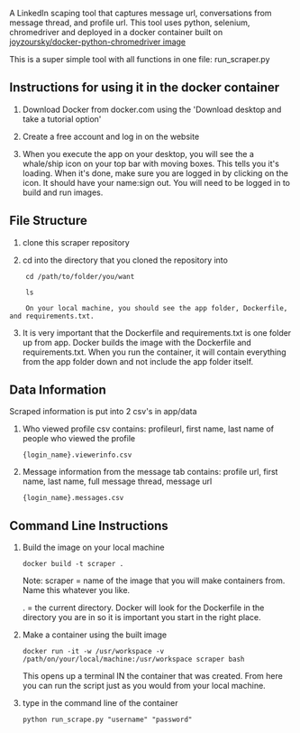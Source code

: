 A LinkedIn scaping tool that captures message url, conversations from message thread, and profile url. This tool uses python, selenium, chromedriver and deployed in a docker container built on [joyzoursky/docker-python-chromedriver image](https://github.com/joyzoursky/docker-python-chromedriver)

This is a super simple tool with all functions in one file: run_scraper.py

## Instructions for using it in the docker container

1) Download Docker from docker.com using the 'Download desktop and take a tutorial option'

2) Create a free account and log in on the website

3) When you execute the app on your desktop, you will see the a whale/ship icon on your top bar with moving boxes. This tells you it's loading. When it's done, make sure you are logged in by clicking on the icon. It should have your name:sign out. You will need to be logged in to build and run images.

## File Structure

1) clone this scraper repository

2) cd into the directory that you cloned the repository into

```
    cd /path/to/folder/you/want

    ls 
	
    On your local machine, you should see the app folder, Dockerfile, and requirements.txt. 
```

3) It is very important that the Dockerfile and requirements.txt is one folder up from app. Docker builds the image with the Dockerfile and requirements.txt. When you run the container, it will contain everything from the app folder down and not include the app folder itself.

## Data Information

Scraped information is put into 2 csv's in app/data 
	
1) Who viewed profile csv contains: profileurl, first name, last name of people who viewed the profile
	
	```
	{login_name}.viewerinfo.csv
	```
2) Message information from the message tab contains: profile url, first name, last name, full message thread, message url 
	```
	{login_name}.messages.csv
	```
 
 ## Command Line Instructions


1) Build the image on your local machine

	```
	docker build -t scraper . 
	```

	Note: 
	scraper = name of the image that you will make containers from. Name this whatever you like.
	
	. = the current directory. Docker will look for the Dockerfile in the directory you are in so it is important you 	start in the right place.

2) Make a container using the built image

	```
	docker run -it -w /usr/workspace -v /path/on/your/local/machine:/usr/workspace scraper bash
	```

	This opens up a terminal IN the container that was created. From here you can run the script just as you would from your local machine. 

3) type in the command line of the container

	```
	python run_scrape.py "username" "password"
	```
